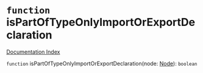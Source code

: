 # `function` isPartOfTypeOnlyImportOrExportDeclaration

[Documentation Index](../README.md)

`function` isPartOfTypeOnlyImportOrExportDeclaration(node: [Node](../interface.Node/README.md)): `boolean`


